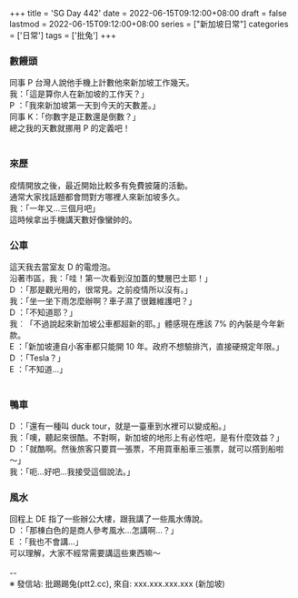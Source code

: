 +++
title = 'SG Day 442'
date = 2022-06-15T09:12:00+08:00
draft = false
lastmod = 2022-06-15T09:12:00+08:00
series = ["新加坡日常"]
categories = ['日常']
tags = ['批兔']
+++
### 數饅頭 
同事 P 台灣人說他手機上計數他來新加坡工作幾天。<br>
我：「這是算你人在新加坡的工作天？」<br>
P ：「我來新加坡第一天到今天的天數差。」<br>
同事 K：「你數字是正數還是倒數？」<br>
總之我的天數就挪用 P 的定義吧！<br>
<br>
### 來歷 
疫情開放之後，最近開始比較多有免費披薩的活動。<br>
通常大家找話題都會問對方哪裡人來新加坡多久。<br>
我：「一年又…三個月吧」<br>
這時候拿出手機講天數好像蠻帥的。<br>

### 公車 
這天我去當室友 D 的電燈泡。<br>
沿著市區，我：「哇！第一次看到沒加蓋的雙層巴士耶！」<br>
D ：「那是觀光用的，很常見。之前疫情所以沒有。」<br>
我：「坐一坐下雨怎麼辦啊？車子濕了很難維護吧？」<br>
D ：「不知道耶？」<br>
我︰「不過說起來新加坡公車都超新的耶。」體感現在應該 7% 的內裝是今年新款。<br>
E ：「新加坡連自小客車都只能開 10 年。政府不想驗排汽，直接硬規定年限。」<br>
D ：「Tesla？」<br>
E ：「不知道…」<br>
<br>
### 鴨車 
D ：「還有一種叫 duck tour，就是一臺車到水裡可以變成船。」<br>
我：「噢，聽起來很酷。不對啊，新加坡的地形上有必性吧，是有什麼效益？」<br>
D ：「就酷啊。然後旅客只要買一張票，不用買車船車三張票，就可以撘到船啦～」<br>
我：「呃…好吧…我接受這個說法。」<br>

### 風水 
回程上 DE 指了一些辦公大樓，跟我講了一些風水傳說。<br>
D ：「那棟白色的是商人參考風水…怎講啊…？」<br>
E ：「我也不會講…」<br>
可以理解，大家不經常需要講這些東西嘛～<br>
<br>
--<br>
※ 發信站: 批踢踢兔(ptt2.cc), 來自: xxx.xxx.xxx.xxx (新加坡)<br>
